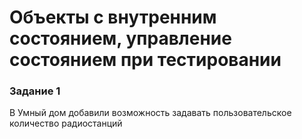 # Объекты с внутренним состоянием, управление состоянием при тестировании

### Задание 1

В Умный дом добавили возможность задавать пользовательское количество радиостанций


